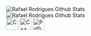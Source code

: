 <img align="center" alt="Rafael Rodrigues Github Stats" src="https://github-readme-stats.vercel.app/api?username=rafael-rm&show_icons=true&theme=github_dark&count_private=true"/>
<br>
<img align="center" alt="Rafael Rodrigues Github Stats" src="https://github-readme-stats.vercel.app/api/top-langs/?username=rafael-rm&theme=github_dark&count_private=true&hide=shell,jupyter%20notebook"/>
<br>

<div class="languages">
  <img align="center" title="C" alt="C" width="32px" src="https://cdn.jsdelivr.net/gh/devicons/devicon/icons/c/c-original.svg"/>
  <img align="center" title="C++" alt="C++" width="32px" src="https://cdn.jsdelivr.net/gh/devicons/devicon/icons/cplusplus/cplusplus-original.svg"/>
  <img align="center" title="Python alt="Python" width="32px" src="https://cdn.jsdelivr.net/gh/devicons/devicon/icons/python/python-original.svg"/>
</div>

